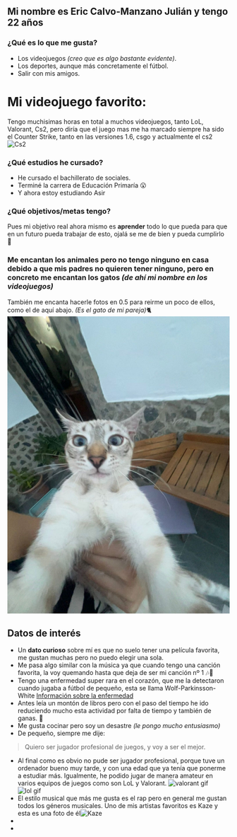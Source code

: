## Mi nombre es Eric Calvo-Manzano Julián y tengo 22 años
### ¿Qué es lo que me gusta?
* Los videojuegos _(creo que es algo bastante evidente)_.
* Los deportes, aunque más concretamente el fútbol.
* Salir con mis amigos.

# Mi videojuego favorito:
Tengo muchisimas horas en total a muchos videojuegos, tanto LoL, Valorant, Cs2, pero diría que el juego mas me ha marcado siempre ha sido el Counter Strike, tanto en las versiones 1.6, csgo y actualmente el cs2
![Cs2](https://cdn.akamai.steamstatic.com/apps/csgo/images/csgo_react/social/cs2.jpg)

### ¿Qué estudios he cursado?
* He cursado el bachillerato de sociales.
* Terminé la carrera de Educación Primaría 😮
* Y ahora estoy estudiando Asir

### ¿Qué objetivos/metas tengo?
Pues mi objetivo real ahora mismo es **aprender** todo lo que pueda para que en un futuro pueda trabajar de esto, ojalá se me de bien y pueda cumplirlo 😬

### Me encantan los animales pero no tengo ninguno en casa debido a que mis padres no quieren tener ninguno, pero en concreto me encantan los gatos _(de ahí mi nombre en los videojuegos)_
También me encanta hacerle fotos en 0.5 para reirme un poco de ellos, como el de aquí abajo. _(Es el gato de mi pareja)_🐈
![Gato en 0.5](https://github.com/Ericcmj/1-Asir/blob/main/karma0.5.jpeg)

## Datos de interés
* Un **dato curioso** sobre mí es que no suelo tener una película favorita, me gustan muchas pero no puedo elegir una sola.
* Me pasa algo similar con la música ya que cuando tengo una canción favorita, la voy quemando hasta que deja de ser mi canción nº 1 🎶🎵
* Tengo una enfermedad super rara en el corazón, que me la detectaron cuando jugaba a fútbol de pequeño, esta se llama Wolf-Parkinsson-White [Información sobre la enfermedad](https://medlineplus.gov/spanish/ency/article/000151.htm)
* Antes leía un montón de libros pero con el paso del tiempo he ido reduciendo mucho esta actividad por falta de tiempo y también de ganas. 📕
* Me gusta cocinar pero soy un desastre _(le pongo mucho entusiasmo)_
* De pequeño, siempre me dije:
> Quiero ser jugador profesional de juegos, y voy a ser el mejor.
* Al final como es obvio no pude ser jugador profesional, porque tuve un ordenador bueno muy tarde, y con una edad que ya tenía que ponerme a estudiar más. Igualmente, he podido jugar de manera amateur en varios equipos de juegos como son LoL y Valorant.
![valorant gif](https://media4.giphy.com/media/IvOFcGZeDA76P6XryO/200.webp?cid=790b7611xucfyd056738ql1san1izofr0ghtrbc0kysnmf4w&ep=v1_gifs_search&rid=200.webp&ct=g)  
![lol gif](https://media4.giphy.com/media/3oKIP73vEZmJjFNXtC/giphy.webp?cid=ecf05e476iitpo1rj3l10c735g43xkedaltfs1vmpv8lveam&ep=v1_gifs_search&rid=giphy.webp&ct=g)
* El estilo musical que más me gusta es el rap pero en general me gustan todos los géneros musicales. Uno de mis artistas favoritos es Kaze y esta es una foto de él![Kaze](https://imagenes.20minutos.es/files/image_1920_1080/uploads/imagenes/2023/11/29/kaze-rodaje-33.jpeg)
* 
* 

